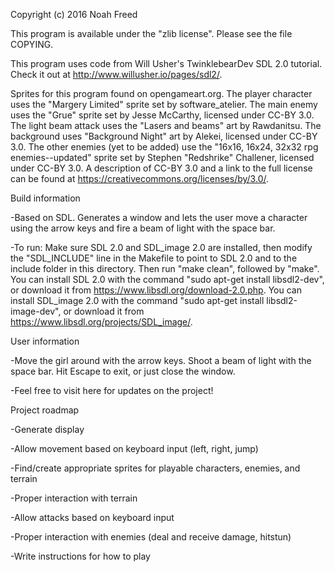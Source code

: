 Copyright (c) 2016 Noah Freed

This program is available under the "zlib license". Please see the file COPYING.

This program uses code from Will Usher's TwinklebearDev SDL 2.0 tutorial. Check it out at http://www.willusher.io/pages/sdl2/.

Sprites for this program found on opengameart.org. 
The player character uses the "Margery Limited" sprite set by software_atelier.
The main enemy uses the "Grue" sprite set by Jesse McCarthy, licensed under CC-BY 3.0.
The light beam attack uses the "Lasers and beams" art by Rawdanitsu.
The background uses "Background Night" art by Alekei, licensed under CC-BY 3.0.
The other enemies (yet to be added) use the "16x16, 16x24, 32x32 rpg enemies--updated" sprite set by Stephen "Redshrike" Challener, licensed under CC-BY 3.0.
A description of CC-BY 3.0 and a link to the full license can be found at https://creativecommons.org/licenses/by/3.0/.


Build information

-Based on SDL. 
Generates a window and lets the user move a character using the arrow keys and fire a beam of light with the space bar.

-To run:
Make sure SDL 2.0 and SDL_image 2.0 are installed, then modify the "SDL_INCLUDE" line in the Makefile to point to SDL 2.0 and to the include folder in this directory.
Then run "make clean", followed by "make".
You can install SDL 2.0 with the command "sudo apt-get install libsdl2-dev", or download it from https://www.libsdl.org/download-2.0.php. 
You can install SDL_image 2.0 with the command "sudo apt-get install libsdl2-image-dev", or download it from https://www.libsdl.org/projects/SDL_image/.


User information

-Move the girl around with the arrow keys. Shoot a beam of light with the space bar. Hit Escape to exit, or just close the window.

-Feel free to visit here for updates on the project!



Project roadmap

-Generate display

-Allow movement based on keyboard input (left, right, jump)

-Find/create appropriate sprites for playable characters, enemies, and terrain

-Proper interaction with terrain

-Allow attacks based on keyboard input

-Proper interaction with enemies (deal and receive damage, hitstun)

-Write instructions for how to play
